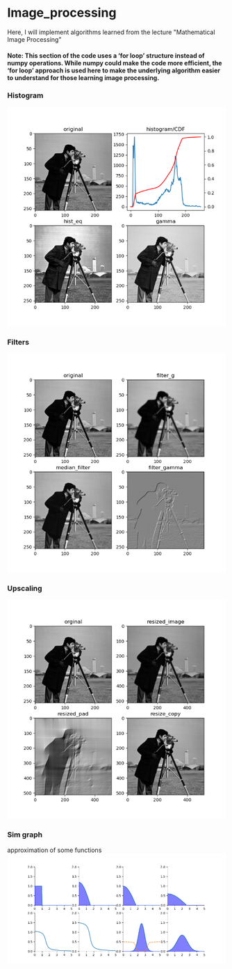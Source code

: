 # Image_processing

Here, I will implement algorithms learned from the lecture "Mathematical Image Processing"

#### Note: This section of the code uses a ‘for loop’ structure instead of numpy operations. While numpy could make the code more efficient, the ‘for loop’ approach is used here to make the underlying algorithm easier to understand for those learning image processing.

### Histogram
![histogram](./results/histogram.png)

### Filters
![filter](./results/filters.png)

### Upscaling
![upscaling](./results/upscaling.png)

### Sim graph
approximation of some functions
![sim_graph](./results/sim.png)